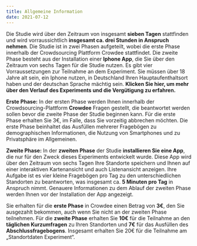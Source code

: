 ```yaml
---
title: Allgemeine Information
date: 2021-07-12
---
```

Die Studie wird über den Zeitraum von insgesamt **sieben Tagen** stattfinden und wird vorraussichtlich **insgesamt ca. drei Stunden in Anspruch nehmen**. Die Studie ist in zwei Phasen aufgeteilt, wobei die erste Phase innerhalb der Crowdsourcing Plattform Crowdee stattfindet. Die zweite Phase besteht aus der Installation einer **Iphone App**, die Sie über den Zeitraum von sechs Tagen für die Studie nutzen. Es gibt vier Vorraussetzungen zur Teilnahme an dem Experiment. Sie müssen über 18 Jahre alt sein, ein Iphone nutzen, in Deutschland Ihren Hauptaufenthaltsort haben und der deutschan Sprache mächtig sein. **Klicken Sie hier, um mehr über den Verlauf des Experiments und die Vergütigung zu erfahren.**


<!--more-->
**Erste Phase:** 
In der ersten Phase werden Ihnen innerhalb der Crowdsourcing-Plattform **Crowdee** Fragen gestellt, die beantwortet werden sollen bevor die zweite Phase der Studie beginnen kann. Für die erste Phase erhalten Sie 3€, im Falle, dass Sie vorzeitig abbrechen möchten. Die erste Phase beinhaltet das Ausfüllen mehrerer Fragebögen zu demographischen Informationen, die Nutzung von Smartphones und zu Privatsphäre im Allgemeinen.

**Zweite Phase:** In der **zweiten Phase** der Studie **installieren Sie eine App**, die nur für den Zweck dieses Experiments entwickelt wurde. Diese App wird über den Zeitraum von sechs Tagen Ihre Standorte speichern und Ihnen auf einer interaktiven Kartenansicht und auch Listenansicht anzeigen. Ihre Aufgabe ist es vier kleine Fragebögen pro Tag zu den unterschiedlichen Standorten zu beantworten, was insgesamt ca. **5 Minuten pro Tag** in Anspruch nimmt. 
Genauere Informationen zu dem Ablauf der zweiten Phase werden Ihnen vor der Installation der App angezeigt.

Sie erhalten für die **erste Phase** in Crowdee einen Betrag von **3€**, den Sie ausgezahlt bekommen, auch wenn Sie nicht an der zweiten Phase teilnehmen. Für die **zweite Phase** erhalten Sie **10€** für die Teilnahme an den **täglichen Kurzumfragen** zu Ihren Standorten und **7€** für das Ausfüllen des **Abschlussfragebogens**. Insgesamt erhalten Sie 20€ für die Teilnahme am „Standortdaten Experiment“. 
